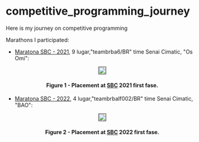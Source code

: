 # competitive_programming_journey

Here is my journey on competitive programming

Marathons I participated:

- [Maratona SBC - 2021](https://maratona.sbc.org.br/hist/2021/primeira-fase/reportsbr2021/score.html#), 9 lugar,"teambrba6/BR" time Senai Cimatic, "Os Omi":

<div align="center">
	<a href="">
	<img height = "20em" src = "https://github.com/orlandomotapires/competitive_programming_journey/assets/80331468/b50f0462-e1e7-4266-ac0e-66584cd1d0c9" />
    </a>
</div>
<h4 align="center">Figure 1 - Placement at <a href="https://maratona.sbc.org.br/">SBC</a> 2021 first fase.</h4>

- [Maratona SBC - 2022](https://maratona.sbc.org.br/hist/2022/primfase22/reports/brbr/Score.html#), 4 lugar,"teambrbalf002/BR" time Senai Cimatic, "BAO":

<div align="center">
	<a href="">
	<img height = "20em" src = "https://github.com/orlandomotapires/competitive_programming_journey/assets/80331468/b980aee7-0fdd-4cb1-9064-a4b7783480c9" />
    </a>
</div>
<h4 align="center">Figure 2 - Placement at <a href="https://maratona.sbc.org.br/">SBC</a> 2022 first fase.</h4>


